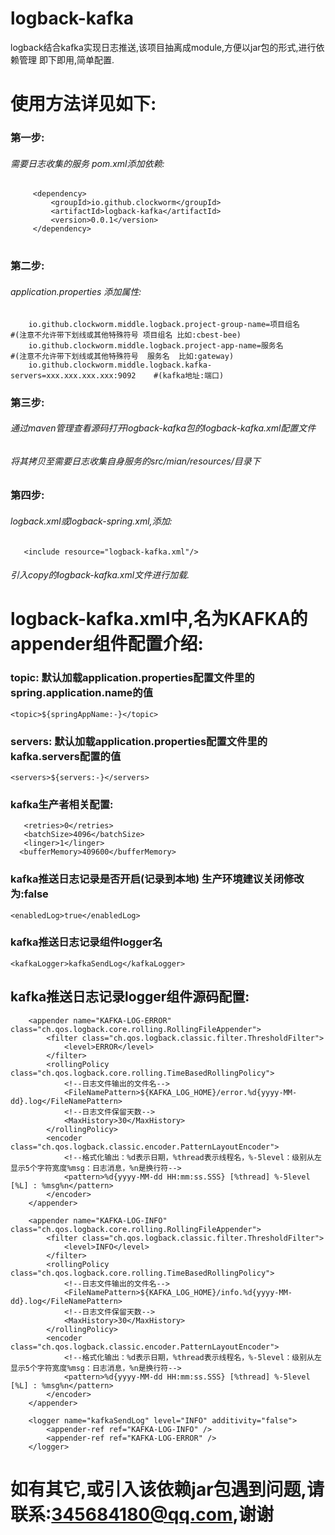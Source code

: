 # logback-kafka
logback结合kafka实现日志推送,该项目抽离成module,方便以jar包的形式,进行依赖管理
即下即用,简单配置.

# 使用方法详见如下:
### 第一步:
###### 需要日志收集的服务 pom.xml添加依赖:
   ```  
        <dependency>
            <groupId>io.github.clockworm</groupId>
            <artifactId>logback-kafka</artifactId>
            <version>0.0.1</version>
        </dependency>
   ```
#
### 第二步:
###### application.properties 添加属性:
        io.github.clockworm.middle.logback.project-group-name=项目组名           #(注意不允许带下划线或其他特殊符号 项目组名 比如:cbest-bee)
        io.github.clockworm.middle.logback.project-app-name=服务名               #(注意不允许带下划线或其他特殊符号  服务名  比如:gateway)
        io.github.clockworm.middle.logback.kafka-servers=xxx.xxx.xxx.xxx:9092    #(kafka地址:端口)
### 第三步:
######   通过maven管理查看源码打开logback-kafka包的logback-kafka.xml配置文件
######   将其拷贝至需要日志收集自身服务的src/mian/resources/目录下

### 第四步:
######   logback.xml或logback-spring.xml,添加:
       <include resource="logback-kafka.xml"/>
###### 引入copy的logback-kafka.xml文件进行加载.

# logback-kafka.xml中,名为KAFKA的appender组件配置介绍:

### topic: 默认加载application.properties配置文件里的spring.application.name的值
`<topic>${springAppName:-}</topic>`

### servers: 默认加载application.properties配置文件里的kafka.servers配置的值
`<servers>${servers:-}</servers>`

### kafka生产者相关配置:
```<acks>1</acks>
   <retries>0</retries>
   <batchSize>4096</batchSize>
   <linger>1</linger>
  <bufferMemory>409600</bufferMemory>
```

### kafka推送日志记录是否开启(记录到本地) 生产环境建议关闭修改为:false
`<enabledLog>true</enabledLog>`

### kafka推送日志记录组件logger名
`<kafkaLogger>kafkaSendLog</kafkaLogger>`

## kafka推送日志记录logger组件源码配置:
```
    <appender name="KAFKA-LOG-ERROR"  class="ch.qos.logback.core.rolling.RollingFileAppender">
        <filter class="ch.qos.logback.classic.filter.ThresholdFilter">
            <level>ERROR</level>
        </filter>
        <rollingPolicy class="ch.qos.logback.core.rolling.TimeBasedRollingPolicy">
            <!--日志文件输出的文件名-->
            <FileNamePattern>${KAFKA_LOG_HOME}/error.%d{yyyy-MM-dd}.log</FileNamePattern>
            <!--日志文件保留天数-->
            <MaxHistory>30</MaxHistory>
        </rollingPolicy>
        <encoder class="ch.qos.logback.classic.encoder.PatternLayoutEncoder">
            <!--格式化输出：%d表示日期，%thread表示线程名，%-5level：级别从左显示5个字符宽度%msg：日志消息，%n是换行符-->
            <pattern>%d{yyyy-MM-dd HH:mm:ss.SSS} [%thread] %-5level [%L] : %msg%n</pattern>
        </encoder>
    </appender>
    
    <appender name="KAFKA-LOG-INFO"  class="ch.qos.logback.core.rolling.RollingFileAppender">
        <filter class="ch.qos.logback.classic.filter.ThresholdFilter">
            <level>INFO</level>
        </filter>
        <rollingPolicy class="ch.qos.logback.core.rolling.TimeBasedRollingPolicy">
            <!--日志文件输出的文件名-->
            <FileNamePattern>${KAFKA_LOG_HOME}/info.%d{yyyy-MM-dd}.log</FileNamePattern>
            <!--日志文件保留天数-->
            <MaxHistory>30</MaxHistory>
        </rollingPolicy>
        <encoder class="ch.qos.logback.classic.encoder.PatternLayoutEncoder">
            <!--格式化输出：%d表示日期，%thread表示线程名，%-5level：级别从左显示5个字符宽度%msg：日志消息，%n是换行符-->
            <pattern>%d{yyyy-MM-dd HH:mm:ss.SSS} [%thread] %-5level [%L] : %msg%n</pattern>
        </encoder>
    </appender>
    
    <logger name="kafkaSendLog" level="INFO" additivity="false"> 
        <appender-ref ref="KAFKA-LOG-INFO" /> 
        <appender-ref ref="KAFKA-LOG-ERROR" /> 
    </logger>
```

# 如有其它,或引入该依赖jar包遇到问题,请联系:345684180@qq.com,谢谢
